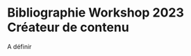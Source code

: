 <!DOCTYPE html>
<html>
<body>
<h1>Bibliographie Workshop 2023 Créateur de contenu</h1>
<p>A définir</p>
</body>
</html>
